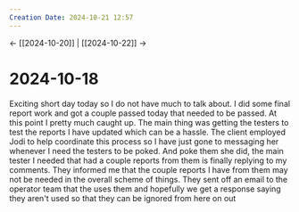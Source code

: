 ```yaml
---
Creation Date: 2024-10-21 12:57
---
```


<- [[2024-10-20]] | [[2024-10-22]]  ->

# 2024-10-18
Exciting short day today so I do not have much to talk about. I did some final report work and got a couple passed today that needed to be passed. At this point I pretty much caught up. The main thing was getting the testers to test the reports I have updated which can be a hassle. The client employed Jodi to help coordinate this process so I have just gone to messaging her whenever I need the testers to be poked. And poke them she did, the main tester I needed that had a couple reports from them is finally replying to my comments. They informed me that the couple reports I have from them may not be needed in the overall scheme of things. They sent off an email to the operator team that the uses them and hopefully we get a response saying they aren't used so that they can be ignored from here on out 